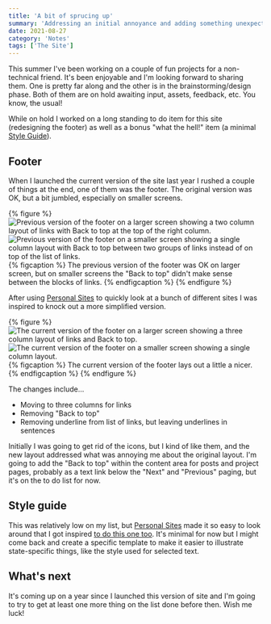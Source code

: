 ```yaml
---
title: 'A bit of sprucing up'
summary: 'Addressing an initial annoyance and adding something unexpected.'
date: 2021-08-27
category: 'Notes'
tags: ['The Site']
---
```


This summer I've been working on a couple of fun projects for a non-technical friend. It's been enjoyable and I'm looking forward to sharing them. One is pretty far along and the other is in the brainstorming/design phase. Both of them are on hold awaiting input, assets, feedback, etc. You know, the usual!

While on hold I worked on a long standing to do item for this site (redesigning the footer) as well as a bonus "what the hell!" item (a minimal [Style Guide](/style-guide/)).

## Footer
When I launched the current version of the site last year I rushed a couple of things at the end, one of them was the footer. The original version was OK, but a bit jumbled, especially on smaller screens.

{% figure %}
  <picture>
    <source srcset="/img/footer-orig-lg.avif" type="image/avif">
    <source srcset="/img/footer-orig-lg.webp" type="image/webp">
    <img src="/img/footer-orig-lg.png" alt="Previous version of the footer on a larger screen showing a two column layout of links with Back to top at the top of the right column." loading="lazy" />
  </picture>
  <picture>
    <source srcset="/img/footer-orig-sm.avif" type="image/avif">
    <source srcset="/img/footer-orig-sm.webp" type="image/webp">
    <img src="/img/footer-orig-sm.png" alt="Previous version of the footer on a smaller screen showing a single column layout with Back to top between two groups of links instead of on top of the list of links." class="img-center" loading="lazy" />
  </picture>
  {% figcaption %}
    The previous version of the footer was OK on larger screen, but on smaller screens the "Back to top" didn't make sense between the blocks of links.
  {% endfigcaption %}
{% endfigure %}

After using [Personal Sites](https://personalsit.es/) to quickly look at a bunch of different sites I was inspired to knock out a more simplified version.

{% figure %}
  <picture>
    <source srcset="/img/footer-new-lg.avif" type="image/avif">
    <source srcset="/img/footer-new-lg.webp" type="image/webp">
    <img src="/img/footer-new-lg.png" alt="The current version of the footer on a larger screen showing a three column layout of links and Back to top." loading="lazy" />
  </picture>
  <picture>
    <source srcset="/img/footer-new-sm.avif" type="image/avif">
    <source srcset="/img/footer-new-sm.webp" type="image/webp">
    <img src="/img/footer-new-sm.jpg" alt="The current version of the footer on a smaller screen showing a single column layout." class="img-center" loading="lazy" />
  </picture>
  {% figcaption %}
    The current version of the footer lays out a little a nicer.
  {% endfigcaption %}
{% endfigure %}

The changes include...

* Moving to three columns for links
* Removing "Back to top"
* Removing underline from list of links, but leaving underlines in sentences

Initially I was going to get rid of the icons, but I kind of like them, and the new layout addressed what was annoying me about the original layout. I'm going to add the "Back to top" within the content area for posts and project pages, probably as a text link below the "Next" and "Previous" paging, but it's on the to do list for now.

## Style guide
This was relatively low on my list, but [Personal Sites](https://personalsit.es/) made it so easy to look around that I got inspired [to do this one too](/style-guide/). It's minimal for now but I might come back and create a specific template to make it easier to illustrate state-specific things, like the style used for selected text.

## What's next
It's coming up on a year since I launched this version of site and I'm going to try to get at least one more thing on the list done before then. Wish me luck!
